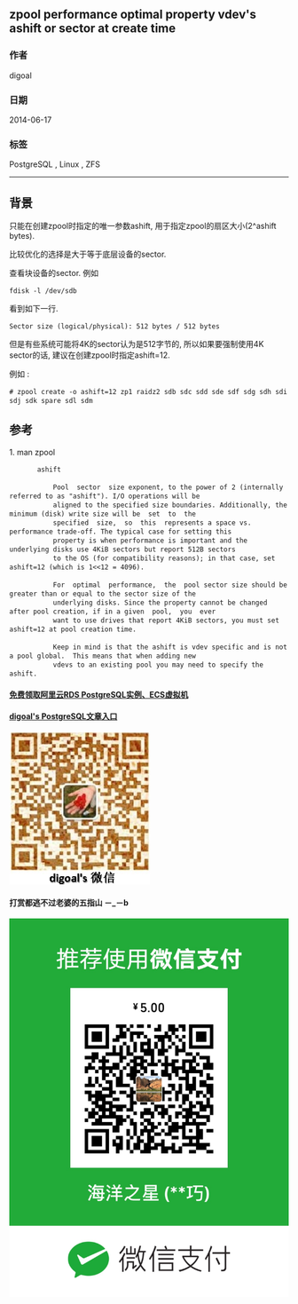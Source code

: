 ## zpool performance optimal property vdev's ashift or sector at create time  
                                                                                                                                                                             
### 作者                                                                                                                                                                         
digoal                                                                                                                                                                           
                                                                                                                                                                       
### 日期                                                                                                                                                                                          
2014-06-17                                                                                                                                                                 
                                                                                                                                                                        
### 标签                                                                                                                                                                       
PostgreSQL , Linux , ZFS                                                                                                                                                                     
                                                                                                                                                                                                         
----                                                                                                                                                                                 
                                                                                                                                                                                                                     
## 背景        
只能在创建zpool时指定的唯一参数ashift, 用于指定zpool的扇区大小(2^ashift bytes).  
  
比较优化的选择是大于等于底层设备的sector.  
  
查看块设备的sector. 例如  
  
```  
fdisk -l /dev/sdb  
```  
  
看到如下一行.  
  
```  
Sector size (logical/physical): 512 bytes / 512 bytes  
```  
  
但是有些系统可能将4K的sector认为是512字节的, 所以如果要强制使用4K sector的话, 建议在创建zpool时指定ashift=12.  
  
例如 :   
  
```  
# zpool create -o ashift=12 zp1 raidz2 sdb sdc sdd sde sdf sdg sdh sdi sdj sdk spare sdl sdm  
```  
  
## 参考  
1\. man zpool  
  
```  
       ashift  
  
           Pool  sector  size exponent, to the power of 2 (internally referred to as "ashift"). I/O operations will be  
           aligned to the specified size boundaries. Additionally, the minimum (disk) write size will be  set  to  the  
           specified  size,  so  this  represents a space vs. performance trade-off. The typical case for setting this  
           property is when performance is important and the underlying disks use 4KiB sectors but report 512B sectors  
           to the OS (for compatibility reasons); in that case, set ashift=12 (which is 1<<12 = 4096).  
  
           For  optimal  performance,  the  pool sector size should be greater than or equal to the sector size of the  
           underlying disks. Since the property cannot be changed after pool creation, if in a given  pool,  you  ever  
           want to use drives that report 4KiB sectors, you must set ashift=12 at pool creation time.  
  
           Keep in mind is that the ashift is vdev specific and is not a pool global.  This means that when adding new  
           vdevs to an existing pool you may need to specify the ashift.  
```  
  
  
  
  
  
  
  
  
  
  
  
  
  
  
#### [免费领取阿里云RDS PostgreSQL实例、ECS虚拟机](https://free.aliyun.com/ "57258f76c37864c6e6d23383d05714ea")
  
  
#### [digoal's PostgreSQL文章入口](https://github.com/digoal/blog/blob/master/README.md "22709685feb7cab07d30f30387f0a9ae")
  
  
![digoal's weixin](../pic/digoal_weixin.jpg "f7ad92eeba24523fd47a6e1a0e691b59")
  
  
  
  
  
  
#### 打赏都逃不过老婆的五指山 －_－b  
![wife's weixin ds](../pic/wife_weixin_ds.jpg "acd5cce1a143ef1d6931b1956457bc9f")
  
